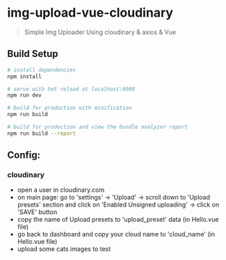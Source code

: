 # img-upload-vue-cloudinary

> Simple Img Uploader Using cloudinary & axios & Vue

## Build Setup

``` bash
# install dependencies
npm install

# serve with hot reload at localhost:8080
npm run dev

# build for production with minification
npm run build

# build for production and view the bundle analyzer report
npm run build --report
```

## Config:

### cloudinary
- open a user in cloudinary.com
- on main page: go to 'settings' -> 'Upload' -> scroll down to 'Upload presets' section and click on 'Enabled Unsigned uploading' -> click on 'SAVE' button
- copy the name of Upload presets to 'upload_preset' data (in Hello.vue file)
- go back to dashboard and copy your cloud name to 'cloud_name' (in Hello.vue file)
- upload some cats images to test
